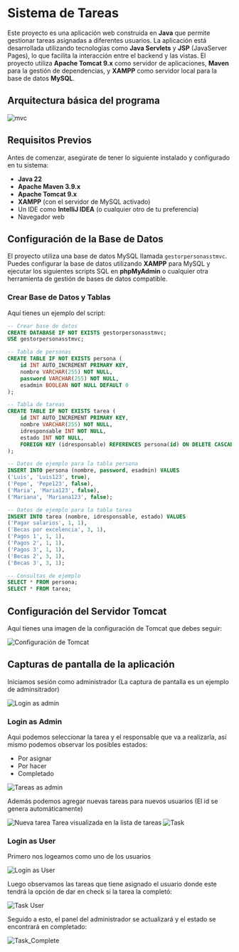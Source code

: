 # Sistema de Tareas

Este proyecto es una aplicación web construida en **Java** que permite gestionar tareas asignadas a diferentes usuarios. La aplicación está desarrollada utilizando tecnologías como **Java Servlets** y **JSP** (JavaServer Pages), lo que facilita la interacción entre el backend y las vistas. El proyecto utiliza **Apache Tomcat 9.x** como servidor de aplicaciones, **Maven** para la gestión de dependencias, y **XAMPP** como servidor local para la base de datos **MySQL**.

## Arquitectura básica del programa

![mvc](https://github.com/user-attachments/assets/dbaf634e-b381-40e1-a346-16da058bfb5b)

## Requisitos Previos

Antes de comenzar, asegúrate de tener lo siguiente instalado y configurado en tu sistema:

- **Java 22**
- **Apache Maven 3.9.x**
- **Apache Tomcat 9.x**
- **XAMPP** (con el servidor de MySQL activado)
- Un IDE como **IntelliJ IDEA** (o cualquier otro de tu preferencia)
- Navegador web

## Configuración de la Base de Datos

El proyecto utiliza una base de datos MySQL llamada `gestorpersonasstmvc`. Puedes configurar la base de datos utilizando **XAMPP** para MySQL y ejecutar los siguientes scripts SQL en **phpMyAdmin** o cualquier otra herramienta de gestión de bases de datos compatible.

### Crear Base de Datos y Tablas

Aquí tienes un ejemplo del script:

```sql
-- Crear base de datos
CREATE DATABASE IF NOT EXISTS gestorpersonasstmvc;
USE gestorpersonasstmvc;

-- Tabla de personas
CREATE TABLE IF NOT EXISTS persona (
    id INT AUTO_INCREMENT PRIMARY KEY,
    nombre VARCHAR(255) NOT NULL,
    password VARCHAR(255) NOT NULL,
    esadmin BOOLEAN NOT NULL DEFAULT 0
);

-- Tabla de tareas
CREATE TABLE IF NOT EXISTS tarea (
    id INT AUTO_INCREMENT PRIMARY KEY,
    nombre VARCHAR(255) NOT NULL,
    idresponsable INT NOT NULL,
    estado INT NOT NULL,
    FOREIGN KEY (idresponsable) REFERENCES persona(id) ON DELETE CASCADE
);

-- Datos de ejemplo para la tabla persona
INSERT INTO persona (nombre, password, esadmin) VALUES
('Luis', 'Luis123', true),
('Pepe', 'Pepe123', false),
('Maria', 'Maria123', false),
('Mariana', 'Mariana123', false);

-- Datos de ejemplo para la tabla tarea
INSERT INTO tarea (nombre, idresponsable, estado) VALUES
('Pagar salarios', 1, 1),
('Becas por excelencia', 3, 1),
('Pagos 1', 1, 1),
('Pagos 2', 1, 1),
('Pagos 3', 1, 1),
('Becas 2', 3, 1),
('Becas 3', 3, 1);

-- Consultas de ejemplo
SELECT * FROM persona;
SELECT * FROM tarea;
```
## Configuración del Servidor Tomcat

Aquí tienes una imagen de la configuración de Tomcat que debes seguir:

![Configuración de Tomcat](./Images/Readme_Config.png)

## Capturas de pantalla de la aplicación

Iniciamos sesión como administrador (La captura de pantalla es un ejemplo de adminsitrador)

![Login as admin](./Images/Readme_Login.png)

### Login as Admin

Aqui podemos seleccionar la tarea y el responsable que va a realizarla, así mismo podemos observar los posibles estados:

- Por asignar
- Por hacer
- Completado
 
![Tareas as admin](./Images/Readme_TaskAdmin.png)

Además podemos agregar nuevas tareas para nuevos usuarios (El id se genera automáticamente)

![Nueva tarea](./Images/Readme_NewTask.png)
Tarea visualizada en la lista de tareas
![Task](./Images/Readme_Task.png)


### Login as User
Primero nos logeamos como uno de los usuarios

![Login as User](./Images/Readme_LoginUser.png)

Luego observamos las tareas que tiene asignado el usuario donde este tendrá la opción de dar en check si 
la tarea la completó:

![Task User](./Images/Readme_TaskComplete.png)

Seguido a esto, el panel del administrador se actualizará y el estado 
se encontrará en completado:

![Task_Complete](./Images/Readme_TaskCompleteAdmin.png)
